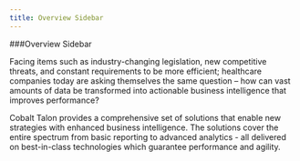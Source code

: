```yaml
---
title: Overview Sidebar
---
```


###Overview Sidebar

Facing items such as industry-changing legislation, new competitive threats, and constant requirements to be more efficient; healthcare companies today are asking themselves the same question – how can vast amounts of data be transformed into actionable business intelligence that improves performance?  

Cobalt Talon provides a comprehensive set of solutions that enable new strategies with enhanced business intelligence. The solutions cover the entire spectrum from basic reporting to advanced analytics - all delivered on best-in-class technologies which guarantee performance and agility.